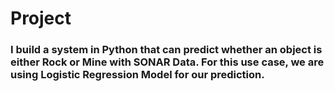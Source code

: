 # Project
 ### I build a system in Python that can predict whether an object is either Rock or Mine with SONAR Data. For this use case, we are using Logistic Regression Model for our prediction. 

